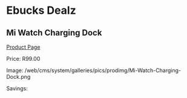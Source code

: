 
# Ebucks Dealz
## Mi Watch Charging Dock
[Product Page](https://www.ebucks.com/web/shop/productSelected.do?prodId=1201369628&catId=842826930)

Price: R99.00

Image: /web/cms/system/galleries/pics/prodimg/Mi-Watch-Charging-Dock.png

Savings: 


	